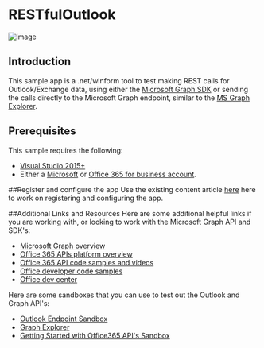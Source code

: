 # RESTfulOutlook

![image](http://i.imgur.com/I8MIiAV.jpg)

## Introduction
This sample app is a .net/winform tool to test making REST calls for Outlook/Exchange data, using either the [Microsoft Graph SDK](https://www.nuget.org/packages/Microsoft.Graph) or sending the calls directly to the Microsoft Graph endpoint, similar to the [MS Graph Explorer](https://graph.microsoft.io/en-us/graph-explorer#/).

## Prerequisites
This sample requires the following:  

  * [Visual Studio 2015+](https://www.visualstudio.com/en-us/downloads) 
  * Either a [Microsoft](http://www.outlook.com) or [Office 365 for business account](https://msdn.microsoft.com/en-us/office/office365/howto/setup-development-environment#bk_Office365Account).
 
##Register and configure the app
Use the existing content article [here](https://docs.microsoft.com/en-us/outlook/rest/dotnet-tutorial) here to work on registering and configuring the app.

##Additional Links and Resources
Here are some additional helpful links if you are working with, or looking to work with the Microsoft Graph API and SDK's:

- [Microsoft Graph overview](http://graph.microsoft.io)
- [Office 365 APIs platform overview](https://msdn.microsoft.com/office/office365/howto/platform-development-overview)
- [Office 365 API code samples and videos](https://msdn.microsoft.com/office/office365/howto/starter-projects-and-code-samples)
- [Office developer code samples](http://dev.office.com/code-samples)
- [Office dev center](http://dev.office.com/)

Here are some sandboxes that you can use to test out the Outlook and Graph API's:
- [Outlook Endpoint Sandbox](https://oauthplay.azurewebsites.net/)
- [Graph Explorer](https://graph.microsoft.io/en-us/graph-explorer#)
- [Getting Started with Office365 API's Sandbox](http://dev.office.com/getting-started/office365apis)

